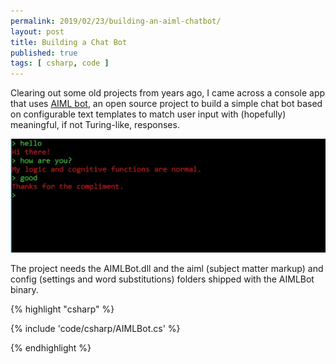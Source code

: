 ```yaml
---
permalink: 2019/02/23/building-an-aiml-chatbot/
layout: post
title: Building a Chat Bot
published: true
tags: [ csharp, code ]
---
```


Clearing out some old projects from years ago, I came across a console app that uses <a href="http://sourceforge.net/projects/aimlbot">AIML bot</a>, 
an open source project to build a simple chat bot based on configurable text templates to match user input with (hopefully) 
meaningful, if not Turing-like, responses.

<img src="/img/posts/building-an-aiml-chatbot/chat.webp" alt="chat bot" />

The project needs the AIMLBot.dll and the aiml (subject matter markup) and config (settings and word substitutions) folders shipped 
with the AIMLBot binary.

{% highlight "csharp" %}

{% include 'code/csharp/AIMLBot.cs' %}

{% endhighlight %}


